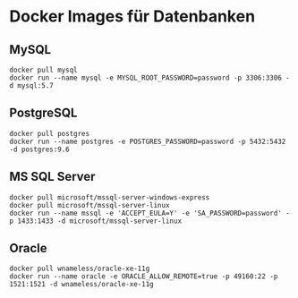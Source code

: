 # Docker Images für Datenbanken
## MySQL

    docker pull mysql
    docker run --name mysql -e MYSQL_ROOT_PASSWORD=password -p 3306:3306 -d mysql:5.7
    
## PostgreSQL

    docker pull postgres
    docker run --name postgres -e POSTGRES_PASSWORD=password -p 5432:5432 -d postgres:9.6

## MS SQL Server
    
    docker pull microsoft/mssql-server-windows-express
    docker pull microsoft/mssql-server-linux
    docker run --name mssql -e 'ACCEPT_EULA=Y' -e 'SA_PASSWORD=password' -p 1433:1433 -d microsoft/mssql-server-linux    

## Oracle

    docker pull wnameless/oracle-xe-11g
    docker run --name oracle -e ORACLE_ALLOW_REMOTE=true -p 49160:22 -p 1521:1521 -d wnameless/oracle-xe-11g
    